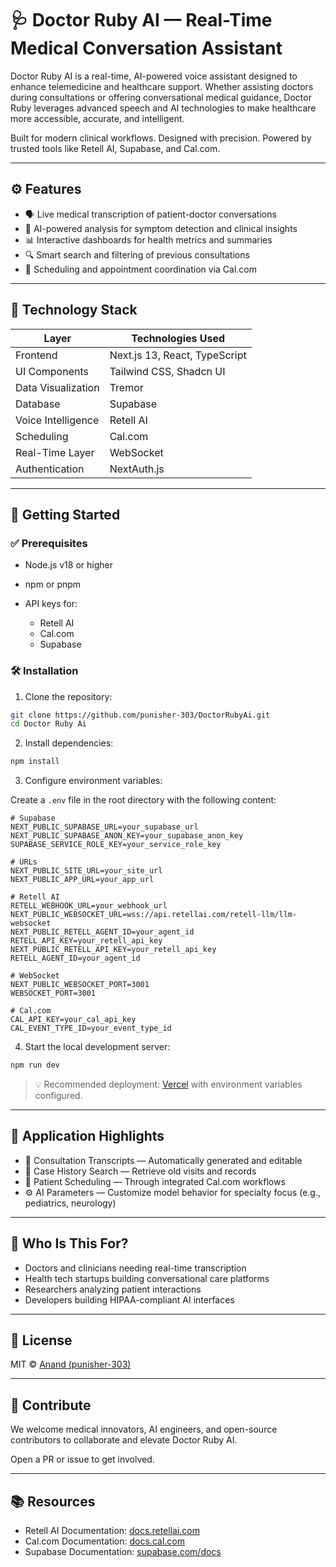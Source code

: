 # 🩺 Doctor Ruby AI — Real-Time Medical Conversation Assistant

Doctor Ruby AI is a real-time, AI-powered voice assistant designed to enhance telemedicine and healthcare support. Whether assisting doctors during consultations or offering conversational medical guidance, Doctor Ruby leverages advanced speech and AI technologies to make healthcare more accessible, accurate, and intelligent.

Built for modern clinical workflows. Designed with precision. Powered by trusted tools like Retell AI, Supabase, and Cal.com.

---

## ⚙️ Features

* 🗣️ Live medical transcription of patient-doctor conversations
* 🤖 AI-powered analysis for symptom detection and clinical insights
* 📊 Interactive dashboards for health metrics and summaries
* 🔍 Smart search and filtering of previous consultations
* 📅 Scheduling and appointment coordination via Cal.com

---

## 🧰 Technology Stack

| Layer              | Technologies Used             |
| ------------------ | ----------------------------- |
| Frontend           | Next.js 13, React, TypeScript |
| UI Components      | Tailwind CSS, Shadcn UI       |
| Data Visualization | Tremor                        |
| Database           | Supabase                      |
| Voice Intelligence | Retell AI                     |
| Scheduling         | Cal.com                       |
| Real-Time Layer    | WebSocket                     |
| Authentication     | NextAuth.js                   |

---

## 🚀 Getting Started

### ✅ Prerequisites

* Node.js v18 or higher
* npm or pnpm
* API keys for:

  * Retell AI
  * Cal.com
  * Supabase

### 🛠 Installation

1. Clone the repository:

```bash
git clone https://github.com/punisher-303/DoctorRubyAi.git
cd Doctor Ruby Ai
```

2. Install dependencies:

```bash
npm install
```

3. Configure environment variables:

Create a `.env` file in the root directory with the following content:

```dotenv
# Supabase
NEXT_PUBLIC_SUPABASE_URL=your_supabase_url
NEXT_PUBLIC_SUPABASE_ANON_KEY=your_supabase_anon_key
SUPABASE_SERVICE_ROLE_KEY=your_service_role_key

# URLs
NEXT_PUBLIC_SITE_URL=your_site_url
NEXT_PUBLIC_APP_URL=your_app_url

# Retell AI
RETELL_WEBHOOK_URL=your_webhook_url
NEXT_PUBLIC_WEBSOCKET_URL=wss://api.retellai.com/retell-llm/llm-websocket
NEXT_PUBLIC_RETELL_AGENT_ID=your_agent_id
RETELL_API_KEY=your_retell_api_key
NEXT_PUBLIC_RETELL_API_KEY=your_retell_api_key
RETELL_AGENT_ID=your_agent_id

# WebSocket
NEXT_PUBLIC_WEBSOCKET_PORT=3001
WEBSOCKET_PORT=3001

# Cal.com
CAL_API_KEY=your_cal_api_key
CAL_EVENT_TYPE_ID=your_event_type_id
```

4. Start the local development server:

```bash
npm run dev
```

> 💡 Recommended deployment: [Vercel](https://vercel.com/) with environment variables configured.

---

## 🩻 Application Highlights

* 📝 Consultation Transcripts — Automatically generated and editable
* 🧾 Case History Search — Retrieve old visits and records
* 📆 Patient Scheduling — Through integrated Cal.com workflows
* ⚙️ AI Parameters — Customize model behavior for specialty focus (e.g., pediatrics, neurology)

---

## 👥 Who Is This For?

* Doctors and clinicians needing real-time transcription
* Health tech startups building conversational care platforms
* Researchers analyzing patient interactions
* Developers building HIPAA-compliant AI interfaces

---

## 📄 License

MIT © [Anand (punisher-303)](https://github.com/punisher-303)

---

## 🤝 Contribute

We welcome medical innovators, AI engineers, and open-source contributors to collaborate and elevate Doctor Ruby AI.

Open a PR or issue to get involved.

---

## 📚 Resources

* Retell AI Documentation: [docs.retellai.com](https://docs.retellai.com)
* Cal.com Documentation: [docs.cal.com](https://docs.cal.com)
* Supabase Documentation: [supabase.com/docs](https://supabase.com/docs)
